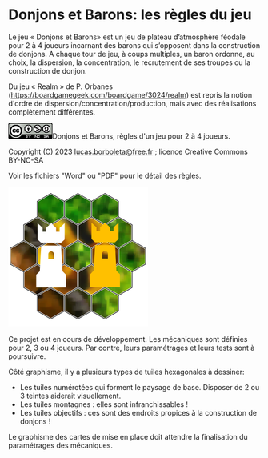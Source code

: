 # Donjons et Barons: les règles du jeu
Le jeu « Donjons et Barons» est un jeu de plateau d’atmosphère féodale pour 2 à 4 joueurs incarnant des barons qui s’opposent dans la construction de donjons. A chaque tour de jeu, à coups multiples, un baron ordonne, au choix, la dispersion, la concentration,  le recrutement de ses troupes ou la construction de donjon.

Du jeu « Realm » de P. Orbanes (https://boardgamegeek.com/boardgame/3024/realm) est repris la notion d'ordre de dispersion/concentration/production, mais avec des réalisations complètement différentes.

![](./pictures/CC-BY-NC-SA.png)Donjons et Barons, règles d'un jeu pour 2 à 4 joueurs.

Copyright (C) 2023 [lucas.borboleta@free.fr](mailto:lucas.borboleta@free.fr) ; licence Creative Commons BY-NC-SA

Voir les fichiers "Word" ou "PDF" pour le détail des règles. 

![](./pictures/donjons-logo-2.png)

Ce projet est en cours de développement. Les mécaniques sont définies pour 2, 3 ou 4 joueurs. Par contre, leurs paramétrages et leurs tests sont à poursuivre.

Côté graphisme, il y a plusieurs types de tuiles hexagonales à dessiner:

- Les tuiles numérotées qui forment le paysage de base. Disposer de 2 ou 3 teintes aiderait visuellement.
- Les tuiles montagnes : elles sont infranchissables !
- Les tuiles objectifs : ces sont des endroits propices à la construction de donjons !

Le graphisme des cartes de mise en place doit attendre la finalisation du paramétrages des mécaniques.
